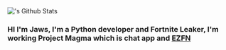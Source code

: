 <img align="" alt="'s Github Stats" src="https://github-readme-stats.codestackr.vercel.app/api?username=Jawschamp&theme=dracula&show_icons=true" />

### HI I'm Jaws, I'm a Python developer and Fortnite Leaker, I'm working Project Magma which is chat app and [EZFN](https://ezfn.net)
